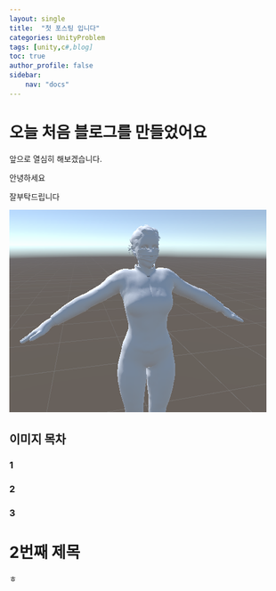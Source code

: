 ```yaml
---
layout: single
title:  "첫 포스팅 입니다"
categories: UnityProblem
tags: [unity,c#,blog]
toc: true
author_profile: false
sidebar:
    nav: "docs"
---
```



# 오늘 처음 블로그를 만들었어요

앞으로 열심히 해보겠습니다.

안녕하세요

잘부탁드립니다

![woman](../images/2022-11-17-first/woman-1669197353470-5.png)

## 이미지 목차

### 1

### 2

### 3

# 2번째 제목

ㅎ
